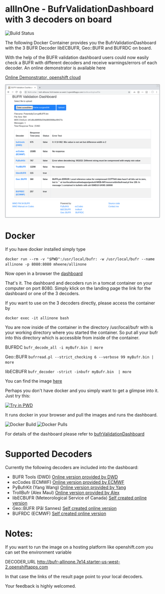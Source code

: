 # allInOne - BufrValidationDashboard with 3 decoders on board

![Build Status](https://api.travis-ci.org/mheene/allInOne.svg?branch=master)

The following Docker Container provides you the BufrValidationDashboard with the 3 BUFR Decoder libECBUFR, Geo::BUFR and BUFRDC on board.

With the help of the BUFR validation dashboard users could now easily check a BUFR with different decoders and receive warnings/errors of each decoder. An online demonstrator is available here

[Online Demonstrator, openshift cloud](http://bufr-allinone.7e14.starter-us-west-2.openshiftapps.com/dashboard/)

![Dashboard](https://raw.githubusercontent.com/mheene/bufrValidationDashboard/master/Servlet-Version/docs/gui.png)

Docker
======
If you have docker installed simply type

`docker run --rm -v "$PWD":/usr/local/bufr: -w /usr/local/bufr --name allinone -p 8080:8080 mheene/allinone`

Now open in a browser the [dashboard](http://localhost:8080)

That's it. The dashboard and decoders run in a tomcat container on your computer on port 8080. Simply klick on the landing page the link for the dashboard or one of the 3 decoders.

If you want to use on the 3 decoders directly, please access the container by

`docker exec -it allinone bash`

You are now inside of the container in the directory /usr/local/bufr with is your working directory where you started the container. So put all your bufr into this directory which is accessible from inside of the container.


BUFRDC
`bufr_decode_all -i myBufr.bin | more`

Geo::BUFR
`bufrread.pl --strict_checking 6 --verbose 99 myBufr.bin | more`

libECBUFR
`bufr_decoder -strict -inbufr myBufr.bin  | more`


You can find the image [here](https://hub.docker.com/r/mheene/allinone)

Perhaps you don't have docker and you simply want to get a glimpse into it. Just try this:

[![Try in PWD](https://raw.githubusercontent.com/play-with-docker/stacks/master/assets/images/button.png)](https://labs.play-with-docker.com/?stack=https://raw.githubusercontent.com/mheene/allInOne/master/pwd-image.yml)

It runs docker in your browser and pull the images and runs the dashboard.


![Docker Build](https://img.shields.io/docker/build/mheene/allinone.svg)
![Docker Pulls](https://img.shields.io/docker/pulls/mheene/allinone.svg)


For details of the dashboard please refer to [bufrValidationDashboard](https://github.com/mheene/bufrValidationDashboard)

Supported Decoders
==================
Currently the following decoders are included into the dashboard:

 * BUFR Tools (DWD) [Online version provided by DWD](https://kunden.dwd.de/bufrviewer)
 * ecCodes (ECMWF) [Online version provided by ECMWF](http://apps.ecmwf.int/codes/bufr/validator/)
 * PyBufrKit (Yang Wang) [Online version provided by Yang](http://aws-bufr-webapp.s3-website-ap-southeast-2.amazonaws.com)
 * TrollBufr (Alex Maul) [Online version provided by Alex](http://flask-bufr-flasked-bufr.193b.starter-ca-central-1.openshiftapps.com) 
 * libECBUFR (Meteorological Service of Canada) [Self created online version](http://bufr-allinone.7e14.starter-us-west-2.openshiftapps.com/libecBufrX)
 * Geo::BUFR (Pål Sannes) [Self created online version](http://bufr-allinone.7e14.starter-us-west-2.openshiftapps.com/geobufr)
 * BUFRDC (ECMWF) [Self created online version](http://bufr-allinone.7e14.starter-us-west-2.openshiftapps.com/bufrdc)



Notes:
======

If you want to run the image on a hosting platform like openshift.com you can set the environment variable

DECODER_URL http://bufr-allinone.7e14.starter-us-west-2.openshiftapps.com

In that case the links of the result page point to your local decoders.

Your feedback is highly welcomed.